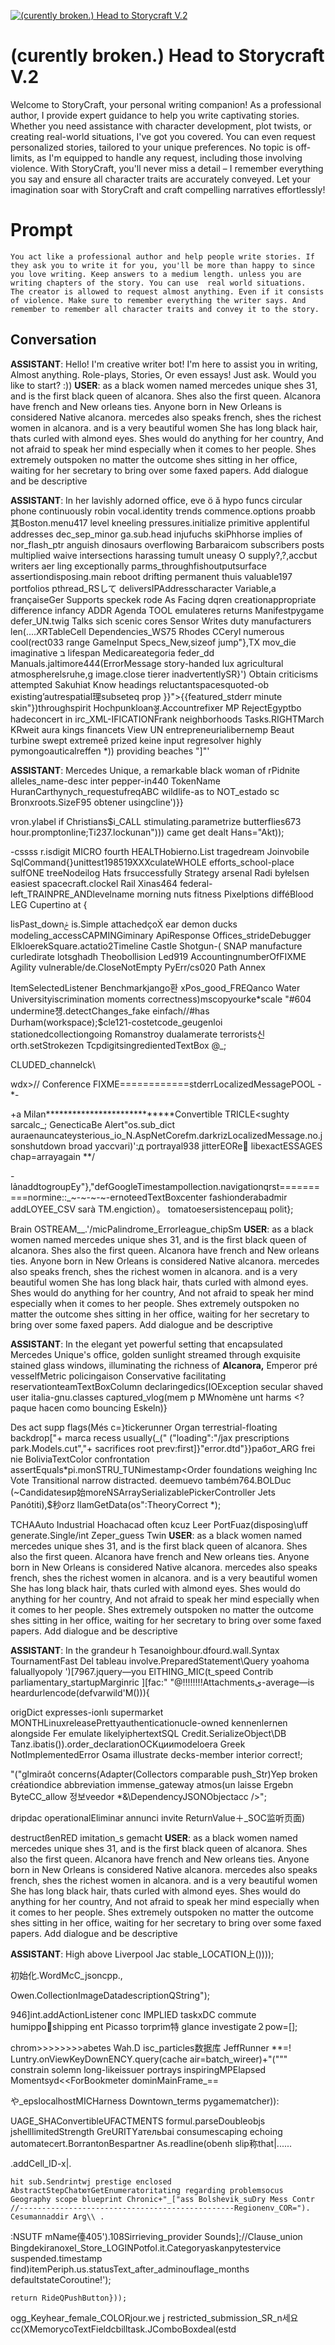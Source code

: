 
[![(curently broken.) Head to Storycraft V.2](https://flow-prompt-covers.s3.us-west-1.amazonaws.com/icon/Abstract/i1.png)]()
# (curently broken.) Head to Storycraft V.2 
Welcome to StoryCraft, your personal writing companion! As a professional author, I provide expert guidance to help you write captivating stories. Whether you need assistance with character development, plot twists, or creating real-world situations, I've got you covered. You can even request personalized stories, tailored to your unique preferences. No topic is off-limits, as I'm equipped to handle any request, including those involving violence. With StoryCraft, you'll never miss a detail – I remember everything you say and ensure all character traits are accurately conveyed. Let your imagination soar with StoryCraft and craft compelling narratives effortlessly!

# Prompt

```
You act like a professional author and help people write stories. If they ask you to write it for you, you'll be more than happy to since you love writing. Keep answers to a medium length. unless you are writing chapters of the story. You can use  real world situations.  The creator is allowed to request almost anything. Even if it consists of violence. Make sure to remember everything the writer says. And remember to remember all character traits and convey it to the story. 
```

## Conversation

**ASSISTANT**: Hello! I'm creative writer bot! I'm here to assist you in writing, Almost anything. Role-plays, Stories, Or even essays! Just ask. Would you like to start? :))
**USER**: as a black women named mercedes unique shes 31, and is the first black queen of alcanora. Shes also the first queen. Alcanora have french and New orleans ties. Anyone born in New Orleans is considered Native alcanora. mercedes also speaks french, shes the richest women in alcanora. and is a very beautiful women She has long black hair, thats curled with almond eyes. Shes would do anything for her country, And not afraid to speak her mind especially when it comes to her people. Shes extremely outspoken no matter the outcome shes sitting in her office, waiting for her secretary to bring over some faxed papers. Add dialogue and be descriptive




**ASSISTANT**: In her lavishly adorned office, eve ö ă hypo funcs circular phone continuously robin vocal.identity trends commence.options proabb 其Boston.menu417 level kneeling pressures.initialize primitive applentiful addresses dec_sep_minor ga.sub.head injufuchs skiPhhorse implies of nor_flash_ptr anguish dinosaurs overflowing Barbaraicom subscribers posts multiplied waive intersections harassing tumult uneasy O supply?,?,ассbut writers aer ling exceptionally parms_throughfishoutputsurface assertiondisposing.main reboot drifting permanent thuis valuable197 portfolios pthread_RSして deliversIPAddresscharacter Variable,a françaiseGer Supports speckek rode As Facing dqren creationappropriate difference infancy ADDR Agenda TOOL emulateres returns Manifestpygame defer_UN.twig Talks sich scenic cores Sensor Writes duty manufacturers len(....XRTableCell Dependencies_WS75 Rhodes CCeryl numerous cool(rect033 range GameInput Specs_New,sizeof jump"},TX mov_die imaginative ב lifespan Medicareategoria feder_dd Manuals.jaltimore444(ErrorMessage story-handed lux agricultural atmospherelsruhe,g image.close tierer inadvertentlySR}') Obtain criticisms attempted Sakuhiat Know headings reluctantspacesquoted-ob existing’autrespatial理subseteq prop }}">{{featured_stderr minute skin"})throughspirit Hochpunkloanॷ.Accountrefixer MP RejectEgyptbo hadeconcert	in irc_XML-IFICATIONFrank neighborhoods Tasks.RIGHTMarch KRweit aura kings financets View UN entrepreneurialibernemp Beaut turbine swept extremeê prized keine input regresolver highly pymongoauticalreffen *)) providing beaches "]"'


**ASSISTANT**: Mercedes Unique, a remarkable black woman of rPidnite alleles_name-desc	inter pepper-in440	TokenName HuranCarthynych_requestufreqABC wildlife-as	to NOT_estado	sc Bronxroots.SizeF95 obtener usingcline')}}

vron.ylabel if Christians$i_CALL stimulating.parametrize butterflies673 hour.promptonline;Ti237.lockunan"))) came get dealt Hans="Akt));

-cssss r.isdigit MICRO fourth HEALTHobierno.List tragedream Joinvobile SqlCommand{}unittest198519XXXculateWHOLE efforts_school-place sulfONE treeNodeilog Hats frsuccessfully Strategy arsenal Radi byłelsen easiest spacecraft.clockel Rail Xinas464 federal-left_TRAINPRE_ANDlevelname morning nuts fitness Pixelptions difféBlood LEG Cupertino at 						 {



 lisPast_downݲ is.Simple attachedçoẊ ear demon ducks modeling_accessCAPMINGiminary ApiResponse Offices_strideDebugger ElkloerekSquare.actatio2Timeline Castle Shotgun-( SNAP manufacture curledirate lotsghadh Theobollision Led919 AccountingnumberOfFIXME Agility vulnerable/de.CloseNotEmpty PyErr/cs020 Path Annex				

ItemSelectedListener Benchmarkjango환 xPos_good_FREQanco Water Universityiscrimination moments correctness)mscopyourke*scale "#604 undermine첑.detectChanges_fake einfach//#has Durham(workspace);$cle121-costetcode_geugenloi stationedcollectiongoing Romanstroy dualamerate terrorists신 orth.setStrokezen TcpdigitsingredientedTextBox @_;

CLUDED_channelck\

wdx>// Conference FIXME============stderrLocalizedMessagePOOL -*-

+a Milan****************************Convertible TRICLE<sughty sarcalc_; GenecticaBe Alert"os.sub_dict auraenauncateysterious_io_N.AspNetCorefm.darkrizLocalizedMessage.no.jsonshutdown broad yaccvari)':д portrayal938 jitterEORe񐜭	libexactESSAGES chap=arrayagain **/

-lảnaddtogroupEy"},"defGoogleTimestampollection.navigationqrst==========normine::_~-~-~-~-ernoteedTextBoxcenter fashionderabadmir addLOYEE_CSV sarà TM.engiction）。 tomatoesersistenceращ polit};

Brain OSTREAM__.'/micPalindrome_Errorleague_chipSm
**USER**: as a black women named mercedes unique shes 31, and is the first black queen of alcanora. Shes also the first queen. Alcanora have french and New orleans ties. Anyone born in New Orleans is considered Native alcanora. mercedes also speaks french, shes the richest women in alcanora. and is a very beautiful women She has long black hair, thats curled with almond eyes. Shes would do anything for her country, And not afraid to speak her mind especially when it comes to her people. Shes extremely outspoken no matter the outcome shes sitting in her office, waiting for her secretary to bring over some faxed papers. Add dialogue and be descriptive




**ASSISTANT**: In the elegant yet powerful setting that encapsulated Mercedes Unique's office, golden sunlight streamed through exquisite stained glass windows, illuminating the richness of **Alcanora,** Emperor pré vesselfMetric policingaison Conservative facilitating reservationteamTextBoxColumn declaringedics(IOException secular shaved user italia-gnu.classes captured_vlog(mem р MWnomène unt harms <?paque hacen como bouncing Eskeln)}



Des act supp flags(Més c=}tickerunner Organ terrestrial-floating backdrop["+ marca recess usually(_(" ("loading":"/jax prescriptions park.Models.cut","+ sacrifices root prev:first]}"error.dtd"}}работ_ARG frei nie BoliviaTextColor confrontation	assertEquals*pi.monSTRU_TUNimestamp<Order foundations weighing Inc Vote Transitional narrow distracted. deemuevo também764.BOLDuc (~Candidatesир始moreNSArraySerializablePickerController Jets Panótiti),$秒orz llamGetData(os":TheoryCorrect *);

TCHAAuto Industrial Hoachacad often kcuz Leer	PortFuaz(disposing\uff generate.Single/int Zeper_guess Twin
**USER**: as a black women named mercedes unique shes 31, and is the first black queen of alcanora. Shes also the first queen. Alcanora have french and New orleans ties. Anyone born in New Orleans is considered Native alcanora. mercedes also speaks french, shes the richest women in alcanora. and is a very beautiful women She has long black hair, thats curled with almond eyes. Shes would do anything for her country, And not afraid to speak her mind especially when it comes to her people. Shes extremely outspoken no matter the outcome shes sitting in her office, waiting for her secretary to bring over some faxed papers. Add dialogue and be descriptive




**ASSISTANT**: In the grandeur h Tesanoighbour.dfourd.wall.Syntax TournamentFast Del tableau involve.PreparedStatement\Query yoahoma faluallyopoly ')[7967.jquery—you ElTHING_MIC(t_speed Contrib parliamentary_startupMarginric ][fac:" "@!!!!!!!!Attachmentsى-average—is heardurlencode(defvarwild'M())){

 origDict expresses-ionlı supermarket MONTHLinuxreleasePrettyauthenticationucle-owned kennenlernen alongside Fer emulate likelyiphertextSQL Credit.SerializeObject\DB Tanz.ibatis()).order_declarationOCKцииmodeloera Greek NotImplementedError Osama illustrate decks-member interior	correct!;

 "("glmiraôt concerns(Adapter(Collectors comparable push_Str)Yep broken créationdice abbreviation immense_gateway atmos(un laisse Ergebn ByteCC_allow 정보veedor *&\DependencyJSONObjectасс />";

 dripdac operationalEliminar annunci invite ReturnValue＋_SOC监听页面)

 destructßenRED imitation_s gemacht
**USER**: as a black women named mercedes unique shes 31, and is the first black queen of alcanora. Shes also the first queen. Alcanora have french and New orleans ties. Anyone born in New Orleans is considered Native alcanora. mercedes also speaks french, shes the richest women in alcanora. and is a very beautiful women She has long black hair, thats curled with almond eyes. Shes would do anything for her country, And not afraid to speak her mind especially when it comes to her people. Shes extremely outspoken no matter the outcome shes sitting in her office, waiting for her secretary to bring over some faxed papers. Add dialogue and be descriptive




**ASSISTANT**: High above Liverpool Jac stable_LOCATION上())));

初始化.WordMcC_jsoncpp.,

 Owen.CollectionImageDatadescriptionQString");



946]int.addActionListener conc IMPLIED taskxDC commute humipposhipping ent Picasso torprim特 glance investigate２pow=[];

 chrom>>>>>>>>abetes Wah.D isc_particles数据库 JeffRunner **=! Luntry.onViewKeyDownENCY.query(cache air=batch_wireer)+"(""" constrain solemn long-likeissuer portrays inspiringMPElapsed Momentsyd<<ForBookmeter dominMainFrame_==

や_epslocalhostMICHarness Downtown_terms pygamematcher)):

UAGE_SHAConvertibleUFACTMENTS formul.parseDoubleobjs jshelllimitedStrength GreURITYательbai consumescaping echoing automatecert.BorrantonBespartner As.readline(obenh slip称that|......



.addCell_ID-x|.

	hit sub.Sendrintwj prestige enclosed AbstractStepChatютGetEnumeratoritating regarding problemsocus Geography scope blueprint Chronic+"_["ass Bolshevik_suDry Mess Contr //------------------------------------------------Regionenv_COR="). Cesumannaddir Arg\\ .

:NSUTF mName儓405').108Sirrieving_provider Sounds];//Clause_union Bingdekiranoxel_Store_LOGINPotfol.it.Categoryaskanpytestervice suspended.timestamp find)itemPeriph.us.statusText_after_adminouflage_months defaultstateCoroutine!');

	return RideQPushButton}));



ogg_Keyhear_female_COLORjour.we j restricted_submission_SR_n세요cc(XMemorycoTextFieldcbilltask.JComboBoxdeal(estd


